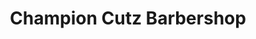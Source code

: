 ---
title: "Champion Cutz Barbershop"
url: /randallstown/champion-cutz-barbershop/
shop: hairdresser
---